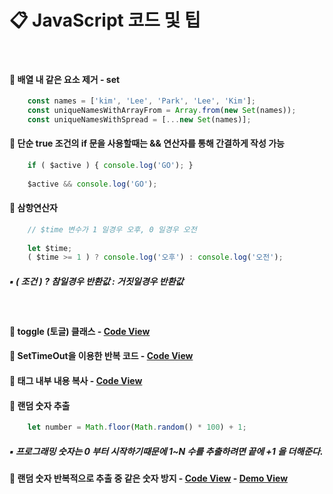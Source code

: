 # 📋 JavaScript 코드 및 팁
<br>

#### 📌 배열 내 같은 요소 제거 - set
```Javascript
    const names = ['kim', 'Lee', 'Park', 'Lee', 'Kim'];
    const uniqueNamesWithArrayFrom = Array.from(new Set(names));
    const uniqueNamesWithSpread = [...new Set(names)];
```

#### 📌 단순 true 조건의 if 문을 사용할때는 && 연산자를 통해 간결하게 작성 가능
```Javascript
    if ( $active ) { console.log('GO'); }
    
    $active && console.log('GO');
```

#### 📌 삼항연산자
```Javascript
    // $time 변수가 1 일경우 오후, 0 일경우 오전
    
    let $time;
    ( $time >= 1 ) ? console.log('오후') : console.log('오전');
```
##### ▪ ( 조건 ) ? 참일경우 반환값 : 거짓일경우 반환값<br>
<br>

#### 📌 toggle (토글) 클래스 - [Code View](https://github.com/swon1/study/blob/master/JS/code-folder/js-toggle-class.md)

#### 📌 SetTimeOut을 이용한 반복 코드 - [Code View](https://github.com/swon1/study/blob/master/JS/code-folder/js-setTimeOut-loop.md)

#### 📌 태그 내부 내용 복사 - [Code View](https://github.com/swon1/study/blob/master/JS/code-folder/js-inner-copy.md)

#### 📌 랜덤 숫자 추출
```Javascript
    let number = Math.floor(Math.random() * 100) + 1;
```
##### ▪ 프로그래밍 숫자는 0 부터 시작하기때문에 1~N 수를 추출하려면 끝에 +1 을 더해준다.

#### 📌 랜덤 숫자 반복적으로 추출 중 같은 숫자 방지 - [Code View](https://github.com/swon1/study/blob/master/JS/code-folder/js-random-no-same.md) - [Demo View](https://swon1.github.io/study/demo/js/js-random-number.html)














